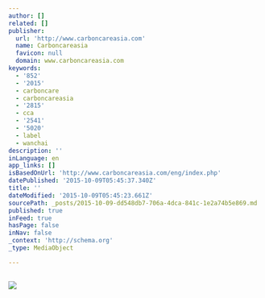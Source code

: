 ```yaml
---
author: []
related: []
publisher:
  url: 'http://www.carboncareasia.com'
  name: Carboncareasia
  favicon: null
  domain: www.carboncareasia.com
keywords:
  - '852'
  - '2015'
  - carboncare
  - carboncareasia
  - '2815'
  - cca
  - '2541'
  - '5020'
  - label
  - wanchai
description: ''
inLanguage: en
app_links: []
isBasedOnUrl: 'http://www.carboncareasia.com/eng/index.php'
datePublished: '2015-10-09T05:45:37.340Z'
title: ''
dateModified: '2015-10-09T05:45:23.661Z'
sourcePath: _posts/2015-10-09-dd548db7-706a-4dca-841c-1e2a74b5e869.md
published: true
inFeed: true
hasPage: false
inNav: false
_context: 'http://schema.org'
_type: MediaObject

---
```

<article style=""><h1></h1><p></p><img src="http://www.carboncareasia.com/eng/images/logo.png" /></article>